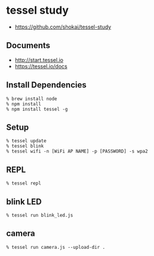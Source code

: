 # tessel study

- https://github.com/shokai/tessel-study


## Documents

- http://start.tessel.io
- https://tessel.io/docs

## Install Dependencies

    % brew install node
    % npm install
    % npm install tessel -g

## Setup

    % tessel update
    % tessel blink
    % tessel wifi -n [WiFi AP NAME] -p [PASSWORD] -s wpa2

## REPL

    % tessel repl

## blink LED

    % tessel run blink_led.js

## camera

    % tessel run camera.js --upload-dir .
